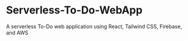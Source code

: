 # Serverless-To-Do-WebApp
A serverless To-Do web application using React, Tailwind CSS, Firebase, and AWS
